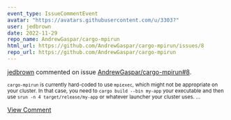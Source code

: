 ```yaml
---
event_type: IssueCommentEvent
avatar: "https://avatars.githubusercontent.com/u/3303?"
user: jedbrown
date: 2022-11-29
repo_name: AndrewGaspar/cargo-mpirun
html_url: https://github.com/AndrewGaspar/cargo-mpirun/issues/8
repo_url: https://github.com/AndrewGaspar/cargo-mpirun
---
```


<a href='https://github.com/jedbrown' target='_blank'>jedbrown</a> commented on issue <a href='https://github.com/AndrewGaspar/cargo-mpirun/issues/8' target='_blank'>AndrewGaspar/cargo-mpirun#8</a>.

<small>`cargo-mpirun` is currently hard-coded to use `mpiexec`, which might not be appropriate on your cluster. In that case, you need to `cargo build --bin my-app` your executable and then use `srun -n 4 target/release/my-app` or whatever launcher your cluster uses....</small>

<a href='https://github.com/AndrewGaspar/cargo-mpirun/issues/8' target='_blank'>View Comment</a>